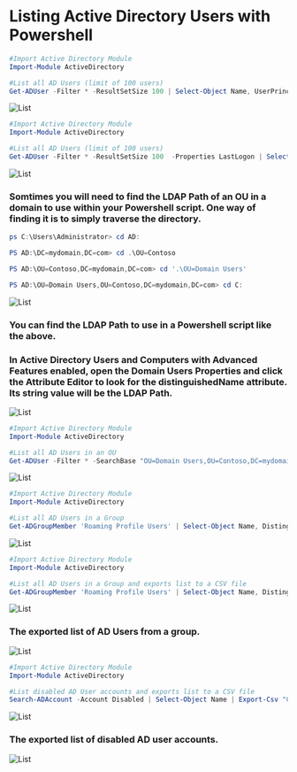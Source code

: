 # Listing Active Directory Users with Powershell

```Powershell
#Import Active Directory Module
Import-Module ActiveDirectory

#List all AD Users (limit of 100 users)
Get-ADUser -Filter * -ResultSetSize 100 | Select-Object Name, UserPrincipalName, Enabled
```
![List](https://github.com/whuynhit/ActiveDirectory/blob/main/How%20to%20use%20Powershell%20with%20Active%20Directory/Listing%20Active%20Directory%20Users%20with%20Powershell/sub/1.png)

```Powershell
#Import Active Directory Module
Import-Module ActiveDirectory

#List all AD Users (limit of 100 users)
Get-ADUser -Filter * -ResultSetSize 100  -Properties LastLogon | Select-Object Name, UserPrincipalName, Enabled, LastLogon
```
![List](https://github.com/whuynhit/ActiveDirectory/blob/main/How%20to%20use%20Powershell%20with%20Active%20Directory/Listing%20Active%20Directory%20Users%20with%20Powershell/sub/2.png)

### Somtimes you will need to find the LDAP Path of an OU in a domain to use within your Powershell script. One way of finding it is to simply traverse the directory.
```Powershell
ps C:\Users\Administrator> cd AD:

PS AD:\DC=mydomain,DC=com> cd .\OU=Contoso

PS AD:\OU=Contoso,DC=mydomain,DC=com> cd '.\OU=Domain Users'

PS AD:\OU=Domain Users,OU=Contoso,DC=mydomain,DC=com> cd C:
```
![List](https://github.com/whuynhit/ActiveDirectory/blob/main/How%20to%20use%20Powershell%20with%20Active%20Directory/Listing%20Active%20Directory%20Users%20with%20Powershell/sub/3.png)

### You can find the LDAP Path to use in a Powershell script like the above. 
### In Active Directory Users and Computers with Advanced Features enabled, open the Domain Users Properties and click the Attribute Editor to look for the distinguishedName attribute. Its string value will be the LDAP Path.
![List](https://github.com/whuynhit/ActiveDirectory/blob/main/How%20to%20use%20Powershell%20with%20Active%20Directory/Listing%20Active%20Directory%20Users%20with%20Powershell/sub/4.png)

```Powershell
#Import Active Directory Module
Import-Module ActiveDirectory

#List all AD Users in an OU
Get-ADUser -Filter * -SearchBase "OU=Domain Users,OU=Contoso,DC=mydomain,DC=com" | Select-Object Name
```
![List](https://github.com/whuynhit/ActiveDirectory/blob/main/How%20to%20use%20Powershell%20with%20Active%20Directory/Listing%20Active%20Directory%20Users%20with%20Powershell/sub/5.png)

```Powershell
#Import Active Directory Module
Import-Module ActiveDirectory

#List all AD Users in a Group
Get-ADGroupMember 'Roaming Profile Users' | Select-Object Name, DistinguishedName
```
![List](https://github.com/whuynhit/ActiveDirectory/blob/main/How%20to%20use%20Powershell%20with%20Active%20Directory/Listing%20Active%20Directory%20Users%20with%20Powershell/sub/6.png)


```Powershell
#Import Active Directory Module
Import-Module ActiveDirectory

#List all AD Users in a Group and exports list to a CSV file
Get-ADGroupMember 'Roaming Profile Users' | Select-Object Name, DistinguishedName | Export-Csv "C:\Roaming Profile Users.csv"
```
![List](https://github.com/whuynhit/ActiveDirectory/blob/main/How%20to%20use%20Powershell%20with%20Active%20Directory/Listing%20Active%20Directory%20Users%20with%20Powershell/sub/7.png)

### The exported list of AD Users from a group.
![List](https://github.com/whuynhit/ActiveDirectory/blob/main/How%20to%20use%20Powershell%20with%20Active%20Directory/Listing%20Active%20Directory%20Users%20with%20Powershell/sub/8.png)

```Powershell
#Import Active Directory Module
Import-Module ActiveDirectory

#List disabled AD User accounts and exports list to a CSV file
Search-ADAccount -Account Disabled | Select-Object Name | Export-Csv "C:\Disabled Accounts.csv"
```
![List](https://github.com/whuynhit/ActiveDirectory/blob/main/How%20to%20use%20Powershell%20with%20Active%20Directory/Listing%20Active%20Directory%20Users%20with%20Powershell/sub/9.png)

### The exported list of disabled AD user accounts.
![List](https://github.com/whuynhit/ActiveDirectory/blob/main/How%20to%20use%20Powershell%20with%20Active%20Directory/Listing%20Active%20Directory%20Users%20with%20Powershell/sub/10.png)
